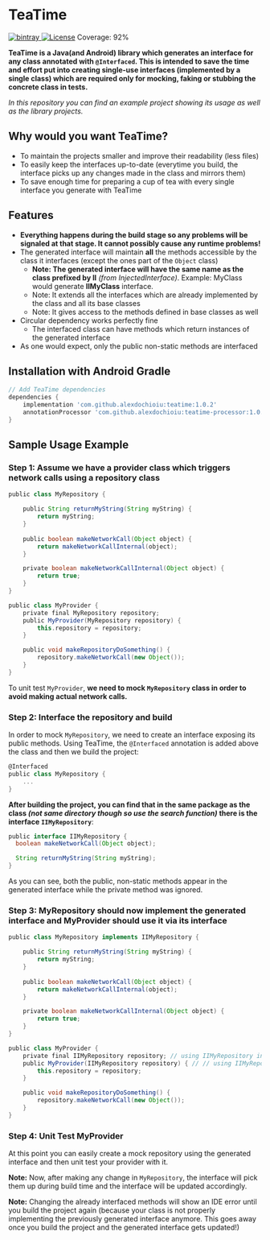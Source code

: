 # TeaTime

[![bintray](https://api.bintray.com/packages/jeefo12/TeaTime/teatime/images/download.svg) ](https://bintray.com/jeefo12/JLogger/jeefologger/_latestVersion)
[![License](https://img.shields.io/badge/License-Apache-blue.svg)](https://www.apache.org/licenses/LICENSE-2.0.html)
Coverage: 92%

**TeaTime is a Java(and Android) library which generates an interface for any class annotated with `@Interfaced`. This is intended to save the time and effort put into creating single-use interfaces (implemented by a single class) which are required only for mocking, faking or stubbing the concrete class in tests.**

*In this repository you can find an example project showing its usage as well as the library projects.*

## Why would you want TeaTime?
* To maintain the projects smaller and improve their readability (less files)
* To easily keep the interfaces up-to-date (everytime you build, the interface picks up any changes made in the class and mirrors them)
* To save enough time for preparing a cup of tea with every single interface you generate with TeaTime

## Features
* **Everything happens during the build stage so any problems will be signaled at that stage. It cannot possibly cause any runtime problems!**
* The generated interface will maintain **all** the methods accessible by the class it interfaces (except the ones part of the `Object` class)
	* **Note: The generated interface will have the same name as the class prefixed by II** *(from InjectedInterface)*. Example: MyClass would generate **IIMyClass** interface.
	* Note: It extends all the interfaces which are already implemented by the class and all its base classes
	* Note: It gives access to the methods defined in base classes as well
* Circular dependency works perfectly fine
	* The interfaced class can have methods which return instances of the generated interface
* As one would expect, only the public non-static methods are interfaced

## Installation with Android Gradle
```groovy
// Add TeaTime dependencies
dependencies {
    implementation 'com.github.alexdochioiu:teatime:1.0.2'
    annotationProcessor 'com.github.alexdochioiu:teatime-processor:1.0.2'
}
```

## Sample Usage Example

### Step 1: Assume we have a provider class which triggers network calls using a repository class

```groovy
public class MyRepository {

    public String returnMyString(String myString) {
        return myString;
    }
    
    public boolean makeNetworkCall(Object object) {
        return makeNetworkCallInternal(object);
    }

    private boolean makeNetworkCallInternal(Object object) {
        return true;
    }
}

public class MyProvider {
    private final MyRepository repository;
    public MyProvider(MyRepository repository) {
        this.repository = repository;
    }

    public void makeRepositoryDoSomething() {
        repository.makeNetworkCall(new Object());
    }
}
```

To unit test `MyProvider`, **we need to mock `MyRepository` class in order to avoid making actual network calls.**

### Step 2: Interface the repository and build

In order to mock `MyRepository`, we need to create an interface exposing its public methods. Using TeaTime, the `@Interfaced` annotation is added above the class and then we build the project:

```groovy
@Interfaced
public class MyRepository {
	...
}
```

**After building the project, you can find that in the same package as the class *(not same directory though so use the search function)* there is the interface `IIMyRepository`**:

```groovy
public interface IIMyRepository {
  boolean makeNetworkCall(Object object);

  String returnMyString(String myString);
}
```

As you can see, both the public, non-static methods appear in the generated interface while the private method was ignored.

### Step 3: MyRepository should now implement the generated interface and MyProvider should use it via its interface

```groovy
public class MyRepository implements IIMyRepository {

    public String returnMyString(String myString) {
        return myString;
    }
    
    public boolean makeNetworkCall(Object object) {
        return makeNetworkCallInternal(object);
    }

    private boolean makeNetworkCallInternal(Object object) {
        return true;
    }
}

public class MyProvider {
    private final IIMyRepository repository; // using IIMyRepository interface
    public MyProvider(IIMyRepository repository) { // // using IIMyRepository interface
        this.repository = repository;
    }

    public void makeRepositoryDoSomething() {
        repository.makeNetworkCall(new Object());
    }
}
```

### Step 4: Unit Test MyProvider

At this point you can easily create a mock repository using the generated interface and then unit test your provider with it.

**Note:** Now, after making any change in `MyRepository`, the interface will pick them up during build time and the interface will be updated accordingly.

**Note:** Changing the already interfaced methods will show an IDE error until you build the project again (because your class is not properly implementing the previously generated interface anymore. This goes away once you build the project and the generated interface gets updated!)
